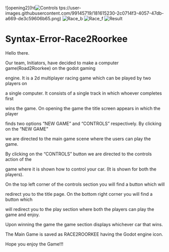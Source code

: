 ![opening2](ht![Controls](https://user-images.githubusercontent.com/99145719/181615261-ea501f34-8e20-4118-b921-69e5d6424393.png)
tps://user-images.githubusercontent.com/99145719/181615230-2c0714f3-4057-47db-a669-de3c59606b65.png)
![Race_b](https://user-images.githubusercontent.com/99145719/181615292-f56516d3-6054-42c9-a2e6-b9e46629222a.png)
![Race_f](https://user-images.githubusercontent.com/99145719/181615312-f6432ac0-8641-4661-92a9-09781b73acc5.png)
![Result](https://user-images.githubusercontent.com/99145719/181615336-87e19fb4-fb86-4752-be4b-9716346d867e.png)


# Syntax-Error-Race2Roorkee
Hello there. 



Our team, Initiators, have decided to make a computer game(Road2Roorkee) on the godot gaming 

engine. It is a 2d multiplayer racing game which can be played by two players on 

a single computer. It consists of a single track in which whoever completes first 

wins the game. On opening the game the title screen appears in which the player 

finds two options “NEW GAME” and “CONTROLS” respectively. By clicking on the “NEW GAME” 

we are directed to the main game scene where the users can play the game. 

By clicking on the “CONTROLS” button we are directed to the controls action of the 

game where it is shown how to control your car. (It is shown for both the players). 

On the top left corner of the controls section you will find a button which will 

redirect you to the title page. On the bottom right corner you will find a button which 

will redirect you to the play section where both the players can play the game and enjoy. 

Upon winning the game the game section displays whichever car that wins.


The Main Game is saved as RACE2ROORKEE having the Godot engine icon.  

Hope you enjoy the Game!!!

